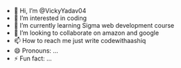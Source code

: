 - 👋 Hi, I’m @VickyYadav04
- 👀 I’m interested in coding
- 🌱 I’m currently learning Sigma web development course
- 💞️ I’m looking to collaborate on amazon and google
- 📫 How to reach me just write codewithaashiq
- 😄 Pronouns: ...
- ⚡ Fun fact: ...

<!---
VickyYadav04/VickyYadav04 is a ✨ special ✨ repository because its `README.md` (this file) appears on your GitHub profile.
You can click the Preview link to take a look at your changes.
--->
